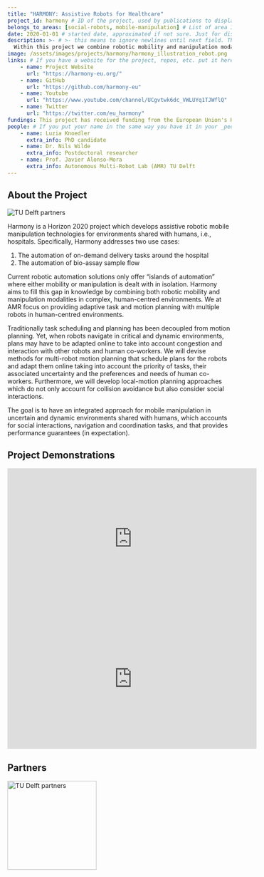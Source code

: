 ```yaml
---
title: "HARMONY: Assistive Robots for Healthcare"
project_id: harmony # ID of the project, used by publications to display in this project.
belongs_to_areas: [social-robots, mobile-manipulation] # List of area IDs, separated by commas.
date: 2020-01-01 # started date, approximated if not sure. Just for display purposes and ordering
description: >- # >- this means to ignore newlines until next field. This is the short project description, displayed in the project's card"
  Within this project we combine robotic mobility and manipulation modalities in complex, human-centred environments.
image: /assets/images/projects/harmony/harmony_illustration_robot.png
links: # If you have a website for the project, repos, etc. put it here.
    - name: Project Website
      url: "https://harmony-eu.org/"
    - name: GitHub
      url: "https://github.com/harmony-eu"
    - name: Youtube
      url: "https://www.youtube.com/channel/UCgvtwk6dc_VWLUYq1TJWflQ"
    - name: Twitter
      url: "https://twitter.com/eu_harmony"
fundings: This project has received funding from the European Union's Horizon 2020 research and innovation programme under grant agreement No 101017008. 
people: # If you put your name in the same way you have it in your _people entry, your preferred link will be added. extra_info is optional.
    - name: Luzia Knoedler 
      extra_info: PhD candidate
    - name: Dr. Nils Wilde 
      extra_info: Postdoctoral researcher
    - name: Prof. Javier Alonso-Mora
      extra_info: Autonomous Multi-Robot Lab (AMR) TU Delft
---
```

<!-- Here you put the main body of the page, in markdown. You can also mix in html, or change this .md to .html -->
<!-- The fields of People, Funding, Links and Publications will be generated automatically -->

## About the Project

<div class="d-flex justify-content-start mb-2">
  <img class="img-fluid" style="max-height: 2cm;" src="{% include fix_link.html link='/assets/images/projects/harmony/harmony_logo.png' %}" alt="TU Delft partners">
</div>

Harmony is a Horizon 2020 project which develops assistive robotic mobile manipulation technologies for environments shared with humans, i.e., hospitals. Specifically, Harmony addresses two use cases:


1. The automation of on-demand delivery tasks around the hospital
2. The automation of bio-assay sample flow
   
Current robotic automation solutions only offer “islands of automation” where either mobility or manipulation is dealt with in isolation. Harmony aims to fill this gap in knowledge by combining both robotic mobility and manipulation modalities in complex, human-centred environments. We at AMR focus on providing adaptive task and motion planning with multiple robots in human-centred environments.

Traditionally task scheduling and planning has been decoupled from motion planning. Yet, when robots navigate in critical and dynamic environments, plans may have to be adapted online to take into account congestion and interaction with other robots and human co-workers. We will devise methods for multi-robot motion planning that schedule plans for the robots and adapt them online taking into account the priority of tasks, their associated uncertainty and the preferences and needs of human co-workers. Furthermore, we will develop local-motion planning approaches which do not only account for collision avoidance but also consider social interactions.

The goal is to have an integrated approach for mobile manipulation in uncertain and dynamic environments shared with humans, which accounts for social interactions, navigation and coordination tasks, and that provides performance guarantees (in expectation).


## Project Demonstrations

<div class="video-wrapper ratio ratio-16x9"> 
  <iframe width="560" height="315" src="https://www.youtube.com/embed/sZBbWMnwle8?si=ngmtFusLo2cTxrJO&mute=1" title="YouTube video player" frameborder="0" allow="accelerometer; autoplay; clipboard-write; encrypted-media; gyroscope; picture-in-picture; web-share" referrerpolicy="strict-origin-when-cross-origin" allowfullscreen></iframe>
</div>
<div class="video-wrapper ratio ratio-16x9">  
  <iframe width="560" height="315" src="https://www.youtube.com/embed/qsyd7NVgfRI?si=gq0ylGr3xbVtF_tD&mute=1" title="YouTube video player" frameborder="0" allow="accelerometer; autoplay; clipboard-write; encrypted-media; gyroscope; picture-in-picture; web-share" referrerpolicy="strict-origin-when-cross-origin" allowfullscreen></iframe>
</div>


## Partners

  <img class="img-fluid" height="200" src="{% include fix_link.html link='/assets/images/projects/harmony/harmony_partners_logos.png' %}" alt="TU Delft partners">




